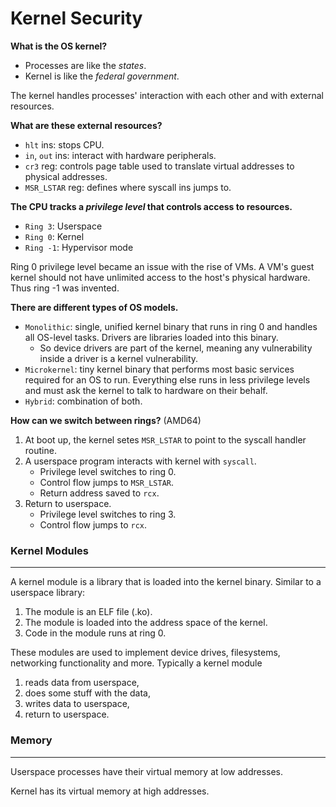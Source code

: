 # Kernel Security

**What is the OS kernel?**
- Processes are like the *states*.
- Kernel is like the *federal government*.

The kernel handles processes' interaction with each other and with external resources.

**What are these external resources?**
- `hlt` ins: stops CPU.
- `in`, `out` ins: interact with hardware peripherals.
- `cr3` reg: controls page table used to translate virtual addresses to physical addresses.
- `MSR_LSTAR` reg: defines where syscall ins jumps to.

**The CPU tracks a *privilege level* that controls access to resources.**
- `Ring 3`: Userspace
- `Ring 0`: Kernel
- `Ring -1`: Hypervisor mode

Ring 0 privilege level became an issue with the rise of VMs. A VM's guest kernel should not have unlimited access to the host's physical hardware. Thus ring -1 was invented.

**There are different types of OS models.**
- `Monolithic`: single, unified kernel binary that runs in ring 0 and handles all OS-level tasks. Drivers are libraries loaded into this binary.
    - So device drivers are part of the kernel, meaning any vulnerability inside a driver is a kernel vulnerability.
- `Microkernel`: tiny kernel binary that performs most basic services required for an OS to run. Everything else runs in less privilege levels and must ask the kernel to talk to hardware on their behalf.
- `Hybrid`: combination of both.

**How can we switch between rings?** (AMD64)
1. At boot up, the kernel setes `MSR_LSTAR` to point to the syscall handler routine.
2. A userspace program interacts with kernel with `syscall`.
    - Privilege level switches to ring 0.
    - Control flow jumps to `MSR_LSTAR`.
    - Return address saved to `rcx`.
3. Return to userspace.
    - Privilege level switches to ring 3.
    - Control flow jumps to `rcx`.

### Kernel Modules
---
A kernel module is a library that is loaded into the kernel binary. Similar to a userspace library:
1. The module is an ELF file (.ko).
2. The module is loaded into the address space of the kernel.
3. Code in the module runs at ring 0.

These modules are used to implement device drives, filesystems, networking functionality and more. Typically a kernel module
1. reads data from userspace,
2. does some stuff with the data,
3. writes data to userspace,
4. return to userspace.


### Memory 
---
Userspace processes have their virtual memory at low addresses.

Kernel has its virtual memory at high addresses.